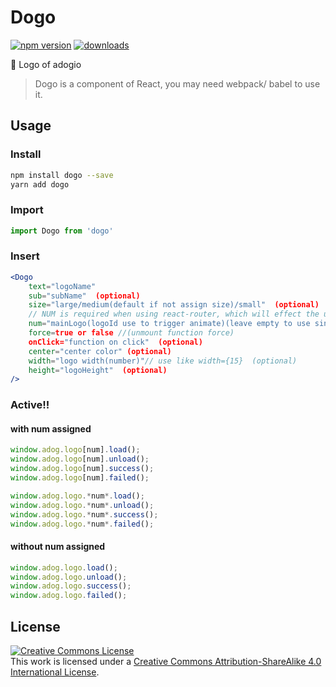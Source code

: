 # Dogo

[![npm version](https://badge.fury.io/js/dogo.svg)](https://badge.fury.io/js/dogo)
[![downloads](https://img.shields.io/npm/dm/dogo.svg)](https://badge.fury.io/js/dogo)

:small_red_triangle: Logo of adogio

> Dogo is a component of React, you may need webpack/ babel to use it.

## Usage

### Install

```bash
npm install dogo --save
yarn add dogo
```

### Import 

```js
import Dogo from 'dogo'
```

### Insert

```jsx
<Dogo 
    text="logoName" 
    sub="subName"  (optional)
    size="large/medium(default if not assign size)/small"  (optional)
    // NUM is required when using react-router, which will effect the unmount function
    num="mainLogo(logoId use to trigger animate)(leave empty to use single way trigger)"  (optional)
    force=true or false //(unmount function force)
    onClick="function on click"  (optional)
    center="center color" (optional)
    width="logo width(number)"// use like width={15}  (optional)
    height="logoHeight"  (optional)
/>
```

### Active!!

#### with num assigned

```js
window.adog.logo[num].load();
window.adog.logo[num].unload();
window.adog.logo[num].success();
window.adog.logo[num].failed();
```

```js
window.adog.logo.*num*.load();
window.adog.logo.*num*.unload();
window.adog.logo.*num*.success();
window.adog.logo.*num*.failed();
```

#### without num assigned

```js
window.adog.logo.load();
window.adog.logo.unload();
window.adog.logo.success();
window.adog.logo.failed();
```

## License

<a rel="license" href="http://creativecommons.org/licenses/by-sa/4.0/"><img alt="Creative Commons License" style="border-width:0" src="https://i.creativecommons.org/l/by-sa/4.0/88x31.png" /></a><br />This work is licensed under a <a rel="license" href="http://creativecommons.org/licenses/by-sa/4.0/">Creative Commons Attribution-ShareAlike 4.0 International License</a>.